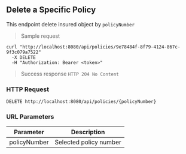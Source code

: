 ## Delete a Specific Policy

This endpoint delete insured object by <code>policyNumber</code>

> Sample request 

```shell
curl "http://localhost:8080/api/policies/9e78484f-8f79-4124-867c-9f3c079a7522"
  -X DELETE
  -H "Authorization: Bearer <token>"
```

> Success response <code>HTTP 204 No Content</code>

### HTTP Request

`DELETE http://localhost:8080/api/policies/{policyNumber}`

### URL Parameters

Parameter | Description
--------- | -----------
policyNumber | Selected policy number